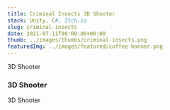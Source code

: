 ```yaml
---
title: Criminal Insects 3D Shooter
stack: Unity, C#, Itch.io
slug: criminal-insects
date: 2021-07-11T00:00:00+00:00
thumb: ../images/thumbs/criminal-insects.png
featuredImg: ../images/featured/coffee-banner.png
---
```


3D Shooter

### 3D Shooter

3D Shooter
